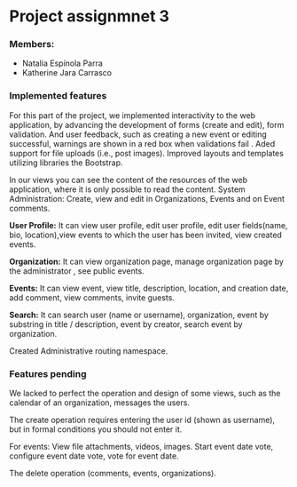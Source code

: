 # Project assignmnet 3

### Members:
* Natalia Espínola Parra
* Katherine Jara Carrasco

### Implemented features
For this part of the project, we implemented  interactivity to the web application, by advancing the development of forms (create and edit), form validation. And user feedback, such as creating a new event or editing successful, warnings are shown in a red box when validations fail .  Aded support for file uploads (i.e., post images). Improved layouts and templates utilizing libraries the Bootstrap.

In our views you can see the content of the resources of the web application, where it is only possible to read the content.
System Administration: Create, view and edit  in Organizations,  Events and  on Event comments.

**User Profile:** It can view user profile, edit user profile, edit user fields(name, bio, location),view events to which the user has been invited, view created events.

**Organization:** It can view organization page, manage organization page by the administrator , see public events.

**Events:** It can view event, view title, description, location, and creation date, add comment, view comments, invite guests.

**Search:** It can search user (name or username), organization, event by substring in title / description, event by creator, search event by organization.

Created Administrative routing namespace.


### Features pending
We lacked to perfect the operation and design of some views, such as the calendar of an organization, messages the users. 

The create operation requires entering the user id (shown as username), but in formal conditions you should not enter it.

For events: View file attachments, videos, images. Start event date vote, configure event date vote, vote for event date.

The delete operation (comments, events, organizations).


